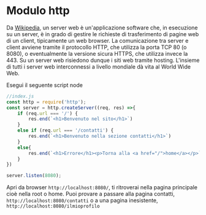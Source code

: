 # Modulo http

Da [Wikipedia](https://it.wikipedia.org/wiki/Server_web), un server web è un'applicazione software che, in esecuzione su un server, è in grado di gestire le richieste di trasferimento di pagine web di un client, tipicamente un web browser. La comunicazione tra server e client avviene tramite il protocollo HTTP, che utilizza la porta TCP 80 (o 8080), o eventualmente la versione sicura HTTPS, che utilizza invece la 443. Su un server web risiedono dunque i siti web tramite hosting. L'insieme di tutti i server web interconnessi a livello mondiale dà vita al World Wide Web.

Esegui il seguente script node

```javascript
//index.js
const http = require('http');
const server = http.createServer((req, res) =>{
    if (req.url === '/') {
        res.end(`<h1>Benvenuto nel sito</h1>`)
    }
    else if (req.url === '/contatti') {
        res.end(`<h1>Benvenuto nella sezione contatti</h1>`)
    }
    else{
        res.end(`<h1>Errore</h1><p>Torna alla <a href="/">home</a></p>`)
    }
})

server.listen(8080);
```

Apri da browser `http://localhost:8080/`, ti ritroverai nella pagina principale cioè nella root o home.
Puoi provare a passare alla pagina contatti, `http://localhost:8080/contatti` o a una pagina inesistente, `http://localhost:8080/ilmioprofilo`